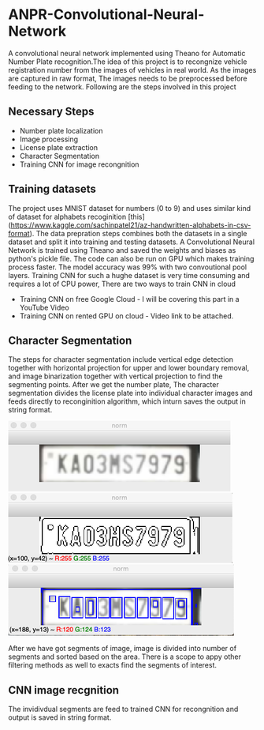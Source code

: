 # ANPR-Convolutional-Neural-Network
A convolutional neural network implemented using Theano for Automatic Number Plate recognition.The idea of this project is to recongnize vehicle registration number from the images of vehicles in real world. As the images are captured in raw format, The images needs to be preprocessed before feeding to the network. Following are the steps involved in this project

## Necessary Steps
- Number plate localization
- Image processing
- License plate extraction
- Character Segmentation
- Training CNN for image recongnition

## Training datasets
The project uses MNIST dataset for numbers (0 to 9) and uses similar kind of dataset for alphabets recoginition [this] (https://www.kaggle.com/sachinpatel21/az-handwritten-alphabets-in-csv-format). The data prepration steps combines both the datasets in a single dataset and split it into training and testing datasets. A Convolutional Neural Network is trained using Theano and saved the weights and biases as python's pickle file. The code can also be run on GPU which makes training process faster. The model accuracy was 99% with two convoutional pool layers. Training CNN for such a hughe dataset is very time consuming and requires a lot of CPU power, There are two ways to train CNN in cloud

- Training CNN on free Google Cloud - I will be covering this part in a YouTube Video
- Training CNN on rented GPU on cloud - Video link to be attached.


## Character Segmentation
The steps for character segmentation include vertical edge detection together with horizontal projection for upper and lower boundary removal, and image binarization together with vertical projection to find the segmenting points. After we get the number plate, The character segmentation divides the license plate into individual character images and feeds directly to reconginition algorithm, which inturn saves the output in string format.

![blur.png](https://github.com/Aarif1430/ANPR-Convolutional-Neural-Network/blob/master/Images/blur_process.png) ![contours.png](https://github.com/Aarif1430/ANPR-Convolutional-Neural-Network/blob/master/Images/contours.png) ![segmentation.png](https://github.com/Aarif1430/ANPR-Convolutional-Neural-Network/blob/master/Images/segmentation.png)

After we have got segments of image, image is divided into number of segments and sorted based on the area. There is a scope to appy other filtering methods as well to exacts find the segments of interest.

## CNN image recgnition
The invidivdual segments are feed to trained CNN for recongnition and output is saved in string format. 
